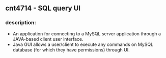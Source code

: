 ## cnt4714 - SQL query UI 
### description:
* An application for connecting to a MySQL server application through a JAVA-based client user interface. 
* Java GUI allows a user/client 
to execute any commands on MySQL database (for which they have permissions) through UI. 
